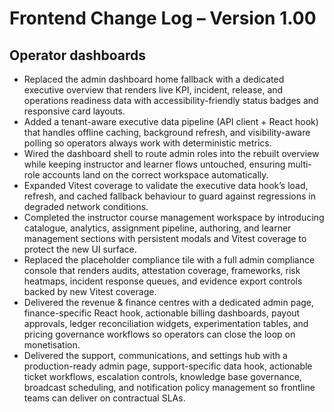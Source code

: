 # Frontend Change Log – Version 1.00

## Operator dashboards
- Replaced the admin dashboard home fallback with a dedicated executive overview that renders live KPI, incident, release, and operations readiness data with accessibility-friendly status badges and responsive card layouts.
- Added a tenant-aware executive data pipeline (API client + React hook) that handles offline caching, background refresh, and visibility-aware polling so operators always work with deterministic metrics.
- Wired the dashboard shell to route admin roles into the rebuilt overview while keeping instructor and learner flows untouched, ensuring multi-role accounts land on the correct workspace automatically.
- Expanded Vitest coverage to validate the executive data hook’s load, refresh, and cached fallback behaviour to guard against regressions in degraded network conditions.
- Completed the instructor course management workspace by introducing catalogue, analytics, assignment pipeline, authoring, and
  learner management sections with persistent modals and Vitest coverage to protect the new UI surface.
- Replaced the placeholder compliance tile with a full admin compliance console that renders audits, attestation coverage, frameworks, risk heatmaps, incident response queues, and evidence export controls backed by new Vitest coverage.
- Delivered the revenue & finance centres with a dedicated admin page, finance-specific React hook, actionable billing dashboards, payout approvals, ledger reconciliation widgets, experimentation tables, and pricing governance workflows so operators can close the loop on monetisation.
- Delivered the support, communications, and settings hub with a production-ready admin page, support-specific data hook, actionable ticket workflows, escalation controls, knowledge base governance, broadcast scheduling, and notification policy management so frontline teams can deliver on contractual SLAs.
